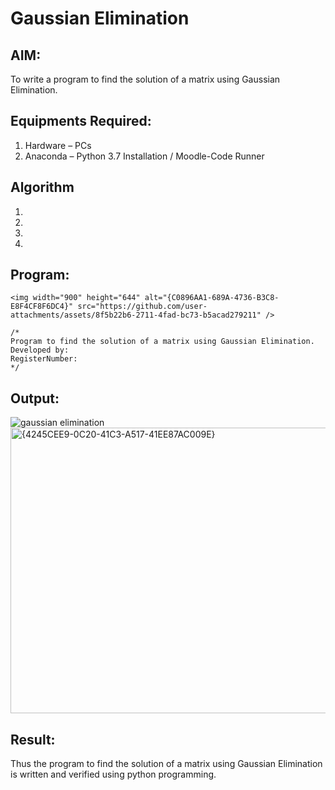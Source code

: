 # Gaussian Elimination

## AIM:
To write a program to find the solution of a matrix using Gaussian Elimination.

## Equipments Required:
1. Hardware – PCs
2. Anaconda – Python 3.7 Installation / Moodle-Code Runner

## Algorithm
1. 
2. 
3. 
4. 

## Program:
```
<img width="900" height="644" alt="{C0896AA1-689A-4736-B3C8-E8F4CF8F6DC4}" src="https://github.com/user-attachments/assets/8f5b22b6-2711-4fad-bc73-b5acad279211" />

/*
Program to find the solution of a matrix using Gaussian Elimination.
Developed by: 
RegisterNumber: 
*/
```

## Output:
![gaussian elimination]()
<img width="850" height="457" alt="{4245CEE9-0C20-41C3-A517-41EE87AC009E}" src="https://github.com/user-attachments/assets/78afa96a-7f55-4e5b-a155-33b8bc060c4f" />


## Result:
Thus the program to find the solution of a matrix using Gaussian Elimination is written and verified using python programming.

